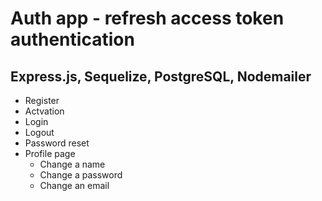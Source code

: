 # Auth app - refresh access token authentication

## Express.js, Sequelize, PostgreSQL, Nodemailer

- Register
- Actvation
- Login
- Logout
- Password reset
- Profile page
  - Change a name
  - Change a password
  - Change an email
